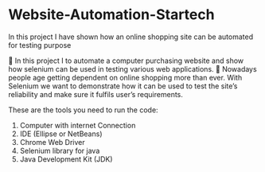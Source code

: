 # Website-Automation-Startech
In this project I have shown how an online shopping site can be automated for testing purpose

	In this project I to automate a computer purchasing website and show how selenium can be used in testing various web applications. 
	Nowadays people age getting dependent on online shopping more than ever. With Selenium we want to demonstrate how it can be used to test the site’s reliability and make sure it fulfils user’s requirements.

These are the tools you need to run the code:

1.	Computer with internet Connection
2.	IDE (Ellipse or NetBeans)
3.	Chrome Web Driver
4.	Selenium library for java 
5.	Java Development Kit (JDK)
